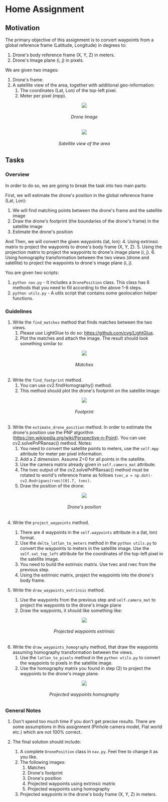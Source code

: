 # Home Assignment

## Motivation

The primary objective of this assignment is to convert waypoints from a global reference frame (Latitude, Longitude) in degrees to:
1. Drone's body reference frame (X, Y, Z) in meters.
2. Drone's Image plane (i, j) in pixels.

We are given two images:
1. Drone's frame.
2. A satellite view of the area, together with additional geo-information:
   1. The coordinates (Lat, Lon) of the top-left pixel.
   2. Meter per pixel (mpp).

<p align="center">
<img src="drone.png" >
</p>
<h6 align="center">Drone Image</h6>

<p align="center">
<img src="sat_40.70178897_-73.99330167.png" >
</p>
<h6 align="center">Satellite view of the area</h6>

## Tasks

### Overview
In order to do so, we are going to break the task into two main parts:

First, we will estimate the drone's position in the global reference frame (Lat, Lon):
1. We will find matching points between the drone's frame and the satellite image
2. Draw the drone's footprint (the boundaries of the drone's frame) in the satellite image
3. Estimate the drone's position

And Then, we will convert the given waypoints (lat, lon):
4. Using extrinsic matrix to project the waypoints to drone's body frame (X, Y, Z).
5. Using the projection matrix to project the waypoints to drone's image plane (i, j). 
6. Using homography transformation between the two views (drone and satellite) to project the waypoints to drone's image plane (i, j).

You are given two scripts: 
1. ```python nav.py``` - It includes a `DronePosition` class. 
This class has 6 methods that you need to fill according to the above 1-6 steps.
2. ```python utils.py``` - A utils script that contains some geolocation helper functions.

### Guidelines

1. Write the `find_matches` method that finds matches between the two views. 
   1. Please use LightGlue to do so: https://github.com/cvg/LightGlue.
   2. Plot the matches and attach the image. The result should look something similar to:

<p align="center">
<img src="media/matches.png" >
</p>
<h6 align="center">Matches</h6>

2. Write the `find_footprint` method. 
   1. You can use cv2.findHomography() method.
   2. This method should plot the drone's footprint on the satellite image:

<p align="center">
<img src="media/footprint.png" >
</p>
<h6 align="center">Footprint</h6>

3. Write the `estimate_drone_position` method. In order to estimate the drone's position use the PNP algorithm (https://en.wikipedia.org/wiki/Perspective-n-Point). 
You can use cv2.solvePnPRansac() method.
Notes:
   1. You need to convert the satellite points to meters, use the `self.mpp` attribute for meter per pixel information. 
   2. Add a Z dimension. Assume Z=0 for all points in the satellite.
   3. Use the camera matrix already given in `self.camera_mat` attribute.
   4. The tvec output of the cv2.solvePnPRansac() method must be rotated to world's reference frame as follows
   `tvec_w = np.dot(-cv2.Rodrigues(rvec)[0].T, tvec)`.
   5. Draw the position of the drone:

<p align="center">
<img src="media/drone_pos.png" >
</p>
<h6 align="center">Drone's position</h6>

4. Write the `project_waypoints` method.
   1. There are 4 waypoints in the `self.waypoints` attribute in a (lat, lon) format.
   2. Use the `delta_latlon_to_meters` method in the ```python utils.py``` to convert the waypoints to meters in the satellite image.
   Use the `self.sat_top_left` attribute for the coordinates of the top-left pixel in the satellite image.
   3. You need to build the extrinsic matrix. Use tvec and rvec from the previous step.
   4. Using the extrinsic matrix, project the waypoints into the drone's body frame.


5. Write the `draw_waypoints_extrinsic` method.
   1. Use the waypoints from the previous step and `self.camera_mat` to project the waypoints to the drone's image plane
   2. Draw the waypoints, it should like something like:

<p align="center">
<img src="media/waypoints_proj.png" >
</p>
<h6 align="center">Projected waypoints extrinsic</h6>

6. Write the `draw_waypoints_homography` method, that draw the waypoints assuming homography transformation between the views.
   1. Use the `latlon_to_pixels` method in the ```python utils.py``` to convert the waypoints to pixels in the satellite image.
   2. Use the homography matrix you found in step (2) to project the waypoints to the drone's image plane.

<p align="center">
<img src="media/waypoints_hom.png" >
</p>
<h6 align="center">Projected waypoints homography</h6>


### General Notes

1. Don't spend too much time if you don't get precise results. 
There are some assumptions in this assignment (Pinhole camera model, Flat world etc.) which are not 100% correct.

2. The final solution should include:
   1. A complete `DronePosition` class in `nav.py`. Feel free to change it as you like.
   2. The following images:
      1. Matches
      2. Drone's footprint
      3. Drone's position
      4. Projected waypoints using extrinsic matrix
      5. Projected waypoints using homography
   3. Projected waypoints in the drone's body frame (X, Y, Z) in meters.